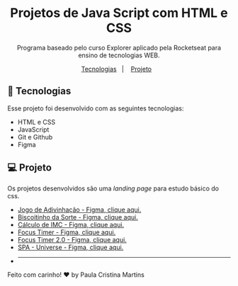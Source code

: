 <h1 align="center"> Projetos de Java Script com HTML e CSS </h1>

<p align="center">
Programa baseado pelo curso Explorer aplicado pela Rocketseat para ensino de tecnologias WEB. <br/>
</p>

<p align="center">
  <a href="#-tecnologias">Tecnologias</a>&nbsp;&nbsp;&nbsp;|&nbsp;&nbsp;&nbsp;
  <a href="#-projeto">Projeto</a>&nbsp;&nbsp;&nbsp;
</p>

## 🚀 Tecnologias

Esse projeto foi desenvolvido com as seguintes tecnologias:

- HTML e CSS
- JavaScript
- Git e Github
- Figma

## 💻 Projeto

Os projetos desenvolvidos são uma _landing page_ para estudo básico do css.

- [Jogo de Adivinhação - Figma, clique aqui.](https://www.figma.com/file/Nzlh07V7QRDba0ceBwKrBm/Jogo-Adivinha%C3%A7%C3%A3o?type=design&node-id=0-1&mode=design&t=gHJXrRcINys20nUw-0)
- [Biscoitinho da Sorte - Figma, clique aqui.](<https://www.figma.com/file/VwTdNrUZSQqtkHTOPtL6Pq/Biscoito-da-Sorte-(Community)?type=design&node-id=0-1&mode=design&t=7rSHg6XyDshlWmih-0>)
- [Cálculo de IMC - Figma, clique aqui.](<https://www.figma.com/file/DvlpaS57gsa1rPIvmLCoa1/IMC-(Copy)?type=design&node-id=6-4&mode=design&t=ZRrImnB52ulC1p5e-0>)
- [Focus Timer - Figma, clique aqui.](<https://www.figma.com/file/6wWBAADn5wHp0tF4mpwjOm/Focus-Timer-V2-%E2%80%A2-Projeto-Explorer-(Community)?type=design&node-id=1422-28&mode=design&t=DBXfm8z7hBvJMQbj-0>)
- [Focus Timer 2.0 - Figma, clique aqui.](<https://www.figma.com/file/QNF2BPo7RSXq55gY3V0xU2/Stage-05---Focus-Timer-2.0-(Copy)?type=design&node-id=0-1&mode=design&t=sIBm2DXgBvfytD9S-0>)
- [SPA - Universe - Figma, clique aqui.](<https://www.figma.com/file/JMi8fswJchdpsr8YHD8TtZ/%5BDesafios-Explorer%5D-SPA-Universe-(Copy)?type=design&node-id=104-48&mode=design&t=1rUXxlPj84WDtQXe-0>)
- ***

Feito com carinho! ♥ by Paula Cristina Martins
